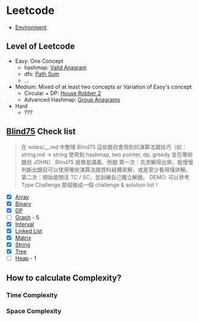 # Leetcode

- [Environment](https://support.leetcode.com/hc/en-us/articles/360011833974-What-are-the-environments-for-the-programming-language)
## Level of Leetcode
- Easy: One Concept
  - hashmap: [Valid Anagram](blind75/string/valid-anagram.md)
  - dfs: [Path Sum](daily/tree/path-sum.md)
  - ...
- Medium: Mixed of at least two concepts or Variation of Easy's concept
  - Circular + DP: [House Robber 2](blind75/dp/house-robber-2.md)
  - Advanced Hashmap: [Group Anagrams](blind75/string/group-anagrams.md)
- Hard
  - ???

## [Blind75](https://leetcode.com/discuss/general-discussion/460599/blind-75-leetcode-questions) Check list
> 在 notes/__.md 中整理 Blind75 這些題目會用到的演算法跟技巧（如： string.md -> string 使用到 hashmap, two pointer, dp, greedy 並在哪些題目 JOHN）
> Blind75 就像是講義、例題
> 第一次：先求解得出來、能慢慢判斷出題目可以使用哪些演算法跟資料結構來解，或是至少看得懂詳解。
> 第二次：開始能關注 TC / SC，並訓練自己獨立解題。
> DEMO: 可以參考 Type Challenge 那個做成一個 challenge & solution list！

- [x] [Array](blind75/array/)
- [x] [Binary](blind75/binary/)
- [x] [DP](blind75/dp/)
- [ ] [Graph](blind75/graph/) - 5
- [x] [Interval](blind75/interval/)
- [x] [Linked List](blind75/linked-list/)
- [x] [Matrix](blind75/matrix/)
- [x] [String](blind75/string/)
- [x] [Tree](blind75/tree/)
- [ ] [Heap](blind75/heap/) - 1

## How to calculate Complexity?

### Time Complexity


### Space Complexity

